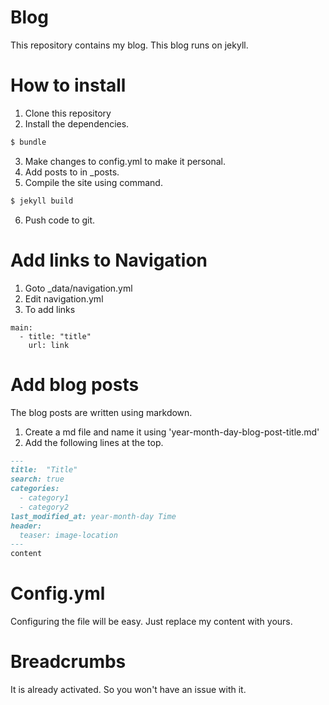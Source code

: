 # Blog
This repository contains my blog. This blog runs on jekyll.

# How to install

1. Clone this repository
2. Install the dependencies.
```bash
$ bundle
```
3. Make changes to config.yml to make it personal.
4. Add posts to in _posts.
5. Compile the site using command.
```bash
$ jekyll build
```
6. Push code to git.

# Add links to Navigation

1. Goto _data/navigation.yml
2. Edit navigation.yml
3. To add links
```
main:
  - title: "title"
    url: link
```
# Add blog posts

The blog posts are written using markdown.
1. Create a md file and name it using 'year-month-day-blog-post-title.md'
2. Add the following lines at the top.
```markdown
---
title:  "Title"
search: true
categories: 
  - category1
  - category2
last_modified_at: year-month-day Time
header:
  teaser: image-location
---
content
```

# Config.yml

Configuring the file will be easy. Just replace my content with yours.

# Breadcrumbs

It is already activated. So you won't have an issue with it.
